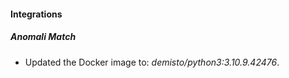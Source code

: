 #### Integrations
##### Anomali Match
- Updated the Docker image to: *demisto/python3:3.10.9.42476*.
